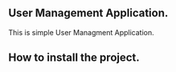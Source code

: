 ## User Management Application.
This is simple User Managment Application.

## How to install the project.

